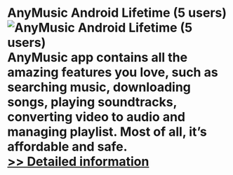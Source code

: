 # AnyMusic Android Lifetime (5 users)<br />![AnyMusic Android Lifetime (5 users)](https://mycommerce.akamaized.net/api/pimages/P300996856/BIG/300996856.PNG)<br />AnyMusic app contains all the amazing features you love, such as searching music, downloading songs, playing soundtracks, converting video to audio and managing playlist. Most of all, it’s affordable and safe.<br />[>> Detailed information](https://secure.shareit.com/shareit/product.html?productid=300996856&affiliateid=200057808)